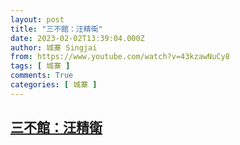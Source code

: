```yaml
---
layout: post
title: "三不館：汪精衛"
date: 2023-02-02T13:39:04.000Z
author: 城寨 Singjai
from: https://www.youtube.com/watch?v=43kzawNuCy8
tags: [ 城寨 ]
comments: True
categories: [ 城寨 ]
---
```

<!--1675345144000-->
[三不館：汪精衛](https://www.youtube.com/watch?v=43kzawNuCy8)
------

<div>

</div>
